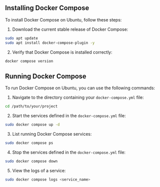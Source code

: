 ## Installing Docker Compose

To install Docker Compose on Ubuntu, follow these steps:

1. Download the current stable release of Docker Compose:
```bash
sudo apt update
sudo apt install docker-compose-plugin -y
```

2. Verify that Docker Compose is installed correctly:
```bash
docker compose version
```

## Running Docker Compose

To run Docker Compose on Ubuntu, you can use the following commands:

1. Navigate to the directory containing your `docker-compose.yml` file:
```bash
cd /path/to/your/project
```

2. Start the services defined in the `docker-compose.yml` file:
```bash
sudo docker compose up -d
```

3. List running Docker Compose services:
```bash
sudo docker compose ps
```

4. Stop the services defined in the `docker-compose.yml` file:
```bash
sudo docker compose down
```

5. View the logs of a service:
```bash
sudo docker compose logs <service_name>
```
